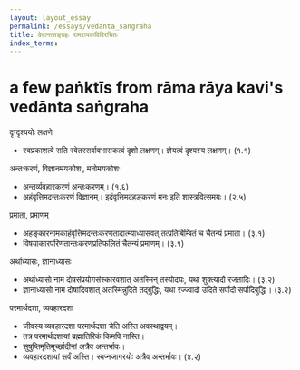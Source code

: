 ```yaml
---
layout: layout_essay
permalink: /essays/vedanta_sangraha
title: वेदान्तसङ्ग्रहः रामरायकविविरचितः
index_terms:
---
```


# a few paṅktīs from rāma rāya kavi's vedānta saṅgraha

<div class="skt" markdown="1">
दृग्दृश्ययोः लक्षणे

- स्वप्रकाशत्वे सति स्वेतरसर्वावभासकत्वं दृशो लक्षणम्। ज्ञेयत्वं दृश्यस्य लक्षणम्। (१.१)

अन्तःकरणं, विज्ञानमयकोशः, मनोमयकोशः

- अन्तर्व्यवहारकरणं अन्तःकरणम्। (१.६)
- अहंवृत्तिमदन्तःकरणं विज्ञानम्। इदंवृत्तिमदहङ्करणं मनः इति शास्त्रवित्समयः। (२.५)

प्रमाता, प्रमाणम्

- अहङ्कारनामकाहंवृत्तिमदन्तःकरणतादात्म्याध्यासवत् तत्प्रतिबिम्बितं च चैतन्यं प्रमाता। (३.१)
- विषयाकारपरिणतान्तःकरणप्रतिफलितं चैतन्यं प्रमाणम्। (३.१) 

अर्थाध्यासः, ज्ञानाध्यासः

- अर्थाध्यासो नाम दोषसंप्रयोगसंस्कारवशात् अतस्मिन् तस्योदयः, यथा शुक्त्यादौ रजतादिः। (३.२)
- ज्ञानाध्यासो नाम दोषादिवशात् अतस्मिन्नुदिते तद्बुद्धिः, यथा रज्ज्वादौ उदिते सर्पादौ सर्पादिबुद्धिः। (३.२)

परमार्थदशा, व्यवहारदशा

- जीवस्य व्यवहारदशा परमार्थदशा चेति अस्ति अवस्थाद्वयम्। 
- तत्र परमार्थदशायां ब्रह्मातिरिकं किमपि नास्ति। 
- सुषुप्तिमृतिमूर्च्छादीनां अत्रैव अन्तर्भावः। 
- व्यवहारदशायां सर्वं अस्ति। स्वप्नजागरयोः अत्रैव अन्तर्भावः। (४.२) 
</div>